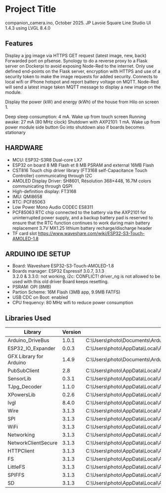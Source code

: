 # Project Title

companion_camera.ino,  October 2025.  JP Lavoie
Square Line Studio UI 1.4.3 using LVGL 8.4.0

## Features
Display a jpg image via HTTPS GET request (latest image, new, back)
Forwarded port on pfsense.  Synology to do a reverse proxy to a Flask server on Dockerpi
to avoid exposing Node-Red to the internet.  Only use defined end-points on the Flask server, encryption
with HTTPS and use of a security token to make the image requests for added security.
Connects to local wifi or iPhone hotspot and report battery voltage on MQTT.
Node-Red will send a latest image taken MQTT message to display a new image on the module.

Display the power (kW) and energy (kWh) of the house from Hilo on screen 1.

Deep sleep consumption: 4 mA.  Wake up from touch screen
Running awake: 27 mA (80 MHz clock)
Shutdown with AXP2101: 1 mA.  Wake up from power module side button
Go into shutdown also if boards becomes stationary

##  HARDWARE
- MCU: ESP32-S3R8 Dual-core LX7
- ESP32 on board 8 MB Flash et 8 MB PSRAM and external 16MB Flash
- CST816 Touch chip driver library (FT3168 self-Capacitance Touch Controller)
communicating through I2C
- AMOLED Display Driver: SH8601, Résolution 368×448, 16.7M colors
communicating through QSPI
- High-definition display: FT3168
- IMU: QMI8658
- RTC: PCF85063
- Low Power Mono Audio CODEC ES8311
- PCF85063 RTC chip connected to the battery via the AXP2101 for uninterrupted power supply, and a 
backup battery pad is reserved to ensure that the RTC function continues to work during main battery replacement
3.7V MX1.25 lithium battery recharge/discharge header
- TF card slot
https://www.waveshare.com/wiki/ESP32-S3-Touch-AMOLED-1.8


## ARDUINO IDE SETUP
- Board: Waveshare ESP32-S3-Touch-AMOLED-1.8
- Boards manager: ESP32 Espressif 3.0.7, 3.1.3  
3.2.0 & 3.3.0: not working, i2c: CONFLICT! driver_ng is not allowed to be used with this old driver
Board keeps resetting.
- PSRAM: OPI (8MB)
- Partion Scheme: 16M Flash (3MB app, 9.9MB FATFS)
- USB CDC on Boot: enabled
- CPU frequency: 80 MHz wifi to reduce power consumption


## Libraries Used

| Library | Version | Path |
|---------|---------|------|
| Arduino_DriveBus | 1.0.1 | C:\Users\photo\Documents\Arduino\libraries\Arduino_DriveBus |
| ESP32_IO_Expander | 0.0.3 | C:\Users\photo\AppData\Local\Arduino15\internal\ESP32_IO_Expander_0.0.3_486fe45ba20089a0\ESP32_IO_Expander |
| GFX Library for Arduino | 1.4.9 | C:\Users\photo\Documents\Arduino\libraries\GFX_Library_for_Arduino |
| PubSubClient | 2.8 | C:\Users\photo\AppData\Local\Arduino15\internal\PubSubClient_2.8_48867b22d3bf7501\PubSubClient |
| SensorLib | 0.3.1 | C:\Users\photo\AppData\Local\Arduino15\internal\SensorLib_0.3.1_f1d18563defb1310\SensorLib |
| TJpg_Decoder | 1.1.0 | C:\Users\photo\AppData\Local\Arduino15\internal\TJpg_Decoder_1.1.0_3837ce1b1aac2443\TJpg_Decoder |
| XPowersLib | 0.2.6 | C:\Users\photo\AppData\Local\Arduino15\internal\XPowersLib_0.2.6_fb7691a308ca517a\XPowersLib |
| lvgl | 8.4.0 | C:\Users\photo\AppData\Local\Arduino15\internal\lvgl_8.4.0_18f8734bf9323e2e\lvgl |
| Wire | 3.1.3 | C:\Users\photo\AppData\Local\Arduino15\internal\esp32_esp32_3.1.3_e149c3cd368ed269\libraries\Wire |
| SPI | 3.1.3 | C:\Users\photo\AppData\Local\Arduino15\internal\esp32_esp32_3.1.3_e149c3cd368ed269\libraries\SPI |
| WiFi | 3.1.3 | C:\Users\photo\AppData\Local\Arduino15\internal\esp32_esp32_3.1.3_e149c3cd368ed269\libraries\WiFi |
| Networking | 3.1.3 | C:\Users\photo\AppData\Local\Arduino15\internal\esp32_esp32_3.1.3_e149c3cd368ed269\libraries\Network |
| NetworkClientSecure | 3.1.3 | C:\Users\photo\AppData\Local\Arduino15\internal\esp32_esp32_3.1.3_e149c3cd368ed269\libraries\NetworkClientSecure |
| HTTPClient | 3.1.3 | C:\Users\photo\AppData\Local\Arduino15\internal\esp32_esp32_3.1.3_e149c3cd368ed269\libraries\HTTPClient |
| FS | 3.1.3 | C:\Users\photo\AppData\Local\Arduino15\internal\esp32_esp32_3.1.3_e149c3cd368ed269\libraries\FS |
| LittleFS | 3.1.3 | C:\Users\photo\AppData\Local\Arduino15\internal\esp32_esp32_3.1.3_e149c3cd368ed269\libraries\LittleFS |
| SPIFFS | 3.1.3 | C:\Users\photo\AppData\Local\Arduino15\internal\esp32_esp32_3.1.3_e149c3cd368ed269\libraries\SPIFFS |
| SD | 3.1.3 | C:\Users\photo\AppData\Local\Arduino15\internal\esp32_esp32_3.1.3_e149c3cd368ed269\libraries\SD |